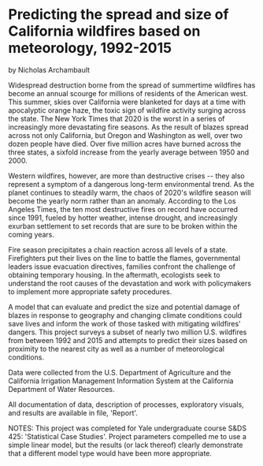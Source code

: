 # Predicting the spread and size of California wildfires based on meteorology, 1992-2015
by Nicholas Archambault

Widespread destruction borne from the spread of summertime wildfires has become an annual scourge for millions of residents of the American west. This summer, skies over California were blanketed for days at a time with apocalyptic orange haze, the toxic sign of wildfire activity surging across the state. The New York Times that 2020 is the worst in a series of increasingly more devastating fire seasons. As the result of blazes spread across not only California, but Oregon and Washington as well, over two dozen people have died. Over five million acres have burned across the three states, a sixfold increase from the yearly average between 1950 and 2000. 

Western wildfires, however, are more than destructive crises -- they also represent a symptom of a dangerous long-term environmental trend. As the planet continues to steadily warm, the chaos of 2020's wildfire season will become the yearly norm rather than an anomaly. According to the Los Angeles Times, the ten most destructive fires on record have occurred since 1991, fueled by hotter weather, intense drought, and increasingly exurban settlement to set records that are sure to be broken within the coming years.

Fire season precipitates a chain reaction across all levels of a state. Firefighters put their lives on the line to battle the flames, governmental leaders issue evacuation directives, families confront the challenge of obtaining temporary housing. In the aftermath, ecologists seek to understand the root causes of the devastation and work with policymakers to implement more appropriate safety procedures.

A model that can evaluate and predict the size and potential damage of blazes in response to geography and changing climate conditions could save lives and inform the work of those tasked with mitigating wildfires' dangers. This project surveys a subset of nearly two million U.S. wildfires from between 1992 and 2015 and attempts to predict their sizes based on proximity to the nearest city as well as a number of meteorological conditions.

Data were collected from the U.S. Department of Agriculture and the California Irrigation Management Information System at the California Department of Water Resources.

All documentation of data, description of processes, exploratory visuals, and results are available in file, 'Report'.


NOTES:
This project was completed for Yale undergraduate course S&DS 425: 'Statistical Case Studies'. Project parameters compelled me to use a simple linear model, but the results (or lack thereof) clearly demonstrate that a different model type would have been more appropriate.

